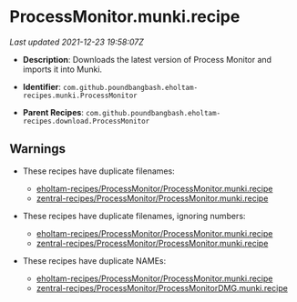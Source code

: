 # ProcessMonitor.munki.recipe

_Last updated 2021-12-23 19:58:07Z_

- **Description**: Downloads the latest version of Process Monitor and imports it into Munki.

- **Identifier**: `com.github.poundbangbash.eholtam-recipes.munki.ProcessMonitor`

- **Parent Recipes**: `com.github.poundbangbash.eholtam-recipes.download.ProcessMonitor`

## Warnings

- These recipes have duplicate filenames:
    - [eholtam-recipes/ProcessMonitor/ProcessMonitor.munki.recipe](/autopkg-dupe-tracker/eholtam-recipes/ProcessMonitor/ProcessMonitor.munki.recipe)
    - [zentral-recipes/ProcessMonitor/ProcessMonitor.munki.recipe](/autopkg-dupe-tracker/zentral-recipes/ProcessMonitor/ProcessMonitor.munki.recipe)

- These recipes have duplicate filenames, ignoring numbers:
    - [eholtam-recipes/ProcessMonitor/ProcessMonitor.munki.recipe](/autopkg-dupe-tracker/eholtam-recipes/ProcessMonitor/ProcessMonitor.munki.recipe)
    - [zentral-recipes/ProcessMonitor/ProcessMonitor.munki.recipe](/autopkg-dupe-tracker/zentral-recipes/ProcessMonitor/ProcessMonitor.munki.recipe)

- These recipes have duplicate NAMEs:
    - [eholtam-recipes/ProcessMonitor/ProcessMonitor.munki.recipe](/autopkg-dupe-tracker/eholtam-recipes/ProcessMonitor/ProcessMonitor.munki.recipe)
    - [zentral-recipes/ProcessMonitor/ProcessMonitorDMG.munki.recipe](/autopkg-dupe-tracker/zentral-recipes/ProcessMonitor/ProcessMonitorDMG.munki.recipe)
